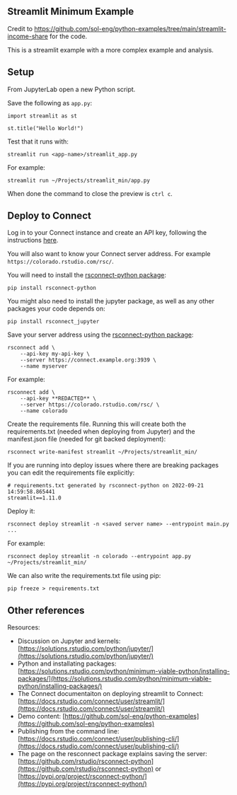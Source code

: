 
## Streamlit Minimum Example

Credit to https://github.com/sol-eng/python-examples/tree/main/streamlit-income-share for the code. 

This is a streamlit example with a more complex example and analysis. 

## Setup

From JupyterLab open a new Python script. 

Save the following as `app.py`: 

```
import streamlit as st

st.title("Hello World!")
```

Test that it runs with: 

```
streamlit run <app-name>/streamlit_app.py
```

For example: 

```
streamlit run ~/Projects/streamlit_min/app.py
```

When done the command to close the preview is `ctrl c`. 

## Deploy to Connect

Log in to your Connect instance and create an API key, following the instructions [here](https://docs.rstudio.com/how-to-guides/rsc/publish-jupyter-notebook/#step-3-connect-jupyter-notebook-to-rstudio-connect). 

You will also want to know your Connect server address. For example `https://colorado.rstudio.com/rsc/`. 

You will need to install the [rsconnect-python package](https://github.com/rstudio/rsconnect-python): 

```
pip install rsconnect-python
```

You might also need to install the jupyter package, as well as any other packages your code depends on: 

```
pip install rsconnect_jupyter
```

Save your server address using the [rsconnect-python package](https://github.com/rstudio/rsconnect-python): 

```
rsconnect add \
    --api-key my-api-key \
    --server https://connect.example.org:3939 \
    --name myserver
```

For example:

```
rsconnect add \
    --api-key **REDACTED** \
    --server https://colorado.rstudio.com/rsc/ \
    --name colorado
```

Create the requirements file. Running this will create both the requirements.txt (needed when deploying from Jupyter) and the manifest.json file (needed for git backed deployment): 

```
rsconnect write-manifest streamlit ~/Projects/streamlit_min/
```

If you are running into deploy issues where there are breaking packages you can edit the requirements file explicitly: 

```
# requirements.txt generated by rsconnect-python on 2022-09-21 14:59:58.865441
streamlit==1.11.0
```

Deploy it: 

```
rsconnect deploy streamlit -n <saved server name> --entrypoint main.py ...
```

For example: 

```
rsconnect deploy streamlit -n colorado --entrypoint app.py ~/Projects/streamlit_min/
```


We can also write the requirements.txt file using pip: 

```
pip freeze > requirements.txt
```


## Other references 

Resources: 

 - Discussion on Jupyter and kernels: [https://solutions.rstudio.com/python/jupyter/](https://solutions.rstudio.com/python/jupyter/)
 - Python and installating packages: [https://solutions.rstudio.com/python/minimum-viable-python/installing-packages/](https://solutions.rstudio.com/python/minimum-viable-python/installing-packages/)
 - The Connect documentaiton on deploying streamlit to Connect: [https://docs.rstudio.com/connect/user/streamlit/](https://docs.rstudio.com/connect/user/streamlit/)
 - Demo content: [https://github.com/sol-eng/python-examples](https://github.com/sol-eng/python-examples) 
 - Publishing from the command line: [https://docs.rstudio.com/connect/user/publishing-cli/](https://docs.rstudio.com/connect/user/publishing-cli/) 
 - The page on the resconnect package explains saving the server: [https://github.com/rstudio/rsconnect-python](https://github.com/rstudio/rsconnect-python) or [https://pypi.org/project/rsconnect-python/](https://pypi.org/project/rsconnect-python/) 







